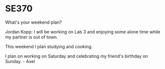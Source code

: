 # SE370

What's your weekend plan?

Jordan Kopp: I will be working on Lab 3 and enjoying some alone time while my partner is out of town.

This weekend I plan studying and cooking.

I plan on working on Saturday and celebrating my friend's birthday on Sunday. - Axel
